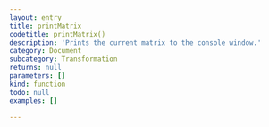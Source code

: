 ```yaml
---
layout: entry
title: printMatrix
codetitle: printMatrix()
description: 'Prints the current matrix to the console window.'
category: Document
subcategory: Transformation
returns: null
parameters: []
kind: function
todo: null
examples: []

---
```

